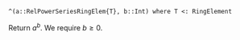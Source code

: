 ```
^(a::RelPowerSeriesRingElem{T}, b::Int) where T <: RingElement
```

Return $a^b$. We require $b \geq 0$.

